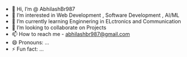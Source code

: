- 👋 Hi, I’m @ AbhilashBr987
- 👀 I’m interested in Web Development , Software Development , AI/ML
- 🌱 I’m currently learning Enginnering in ELctronics and Communication
- 💞️ I’m looking to collaborate on Projects
- 📫 How to reach me - abhilashbr987@gmail.com
- 😄 Pronouns: ...
- ⚡ Fun fact: ...

<!---
AbhilashBr987/AbhilashBr987 is a ✨ special ✨ repository because its `README.md` (this file) appears on your GitHub profile.
You can click the Preview link to take a look at your changes.
--->
